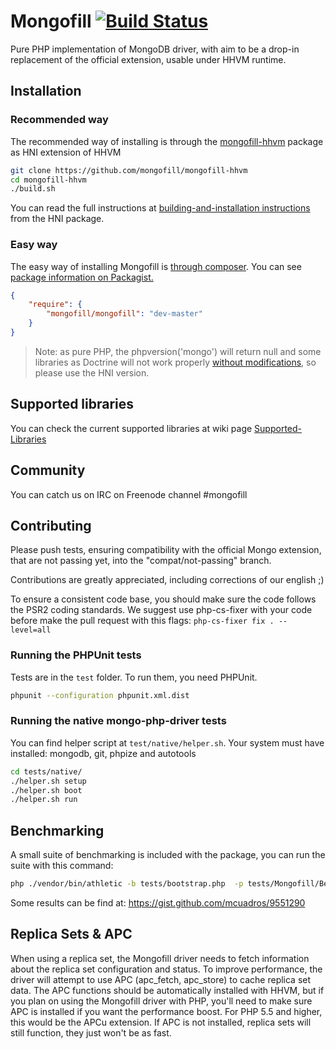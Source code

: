Mongofill [![Build Status](https://secure.travis-ci.org/mongofill/mongofill.png)](http://travis-ci.org/mongofill/mongofill)
=========

Pure PHP implementation of MongoDB driver, with aim to be a drop-in
replacement of the official extension, usable under HHVM runtime.

Installation
------------

### Recommended way
The recommended way of installing is through the [mongofill-hhvm](https://github.com/mongofill/mongofill-hhvm) package as HNI extension of HHVM

```bash
git clone https://github.com/mongofill/mongofill-hhvm
cd mongofill-hhvm
./build.sh
```

You can read the full instructions at [building-and-installation instructions](https://github.com/mongofill/mongofill-hhvm#building-and-installation) from the HNI package.

### Easy way
The easy way of installing Mongofill is [through composer](http://getcomposer.org).
You can see [package information on Packagist.](https://packagist.org/packages/mongofill/mongofill)

```JSON
{
    "require": {
        "mongofill/mongofill": "dev-master"
    }
}
```

> Note: as pure PHP, the phpversion('mongo') will return null and some libraries as Doctrine will not work properly [without modifications](https://github.com/mcuadros/mongodb-odm/commit/b89b21b8dca6a0b545a718f3805248453a27ec3d), so please use the HNI version.



Supported libraries
-------------------

You can check the current supported libraries at wiki page [Supported-Libraries](https://github.com/koubas/mongofill/wiki/Supported-Libraries)


Community
---------

You can catch us on IRC on Freenode channel #mongofill


Contributing
---------

Please push tests, ensuring compatibility with the official Mongo extension,
that are not passing yet, into the  "compat/not-passing" branch.

Contributions are greatly appreciated, including corrections of our english ;)

To ensure a consistent code base, you should make sure the code follows the PSR2 coding standards. We suggest use php-cs-fixer with your code before make the pull request with this flags: `php-cs-fixer fix . --level=all`

### Running the PHPUnit tests

Tests are in the `test` folder.
To run them, you need PHPUnit.

``` bash
phpunit --configuration phpunit.xml.dist
```

### Running the native mongo-php-driver tests

You can find helper script at `test/native/helper.sh`. Your system must have installed: mongodb, git, phpize and autotools

``` bash
cd tests/native/
./helper.sh setup
./helper.sh boot
./helper.sh run
```


Benchmarking
---------

A small suite of benchmarking is included with the package, you can run the suite with this command:

``` bash
php ./vendor/bin/athletic -b tests/bootstrap.php  -p tests/Mongofill/Benchmarks/
```

Some results can be find at: https://gist.github.com/mcuadros/9551290


Replica Sets & APC
---------

When using a replica set, the Mongofill driver needs to fetch information about the replica set configuration and status. To improve performance, the driver will attempt to use APC (apc_fetch, apc_store) to cache replica set data. The APC functions should be automatically installed with HHVM, but if you plan on using the Mongofill driver with PHP, you'll need to make sure APC is installed if you want the performance boost. For PHP 5.5 and higher, this would be the APCu extension. If APC is not installed, replica sets will still function, they just won't be as fast.

